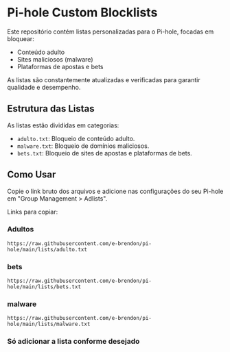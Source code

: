 # Pi-hole Custom Blocklists

Este repositório contém listas personalizadas para o Pi-hole, focadas em bloquear:

- Conteúdo adulto
- Sites maliciosos (malware)
- Plataformas de apostas e bets

As listas são constantemente atualizadas e verificadas para garantir qualidade e desempenho.

## Estrutura das Listas
As listas estão divididas em categorias:

- `adulto.txt`: Bloqueio de conteúdo adulto.
- `malware.txt`: Bloqueio de domínios maliciosos.
- `bets.txt`: Bloqueio de sites de apostas e plataformas de bets.

## Como Usar
Copie o link bruto dos arquivos e adicione nas configurações do seu Pi-hole em "Group Management > Adlists".

Links para copiar:
### Adultos
```
https://raw.githubusercontent.com/e-brendon/pi-hole/main/lists/adulto.txt
```
### bets
```
https://raw.githubusercontent.com/e-brendon/pi-hole/main/lists/bets.txt
```
### malware
```
https://raw.githubusercontent.com/e-brendon/pi-hole/main/lists/malware.txt
```
### Só adicionar a lista conforme desejado
